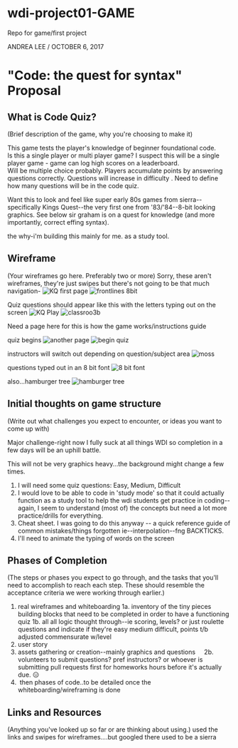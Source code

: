 # wdi-project01-GAME
Repo for game/first project


ANDREA LEE / OCTOBER 6, 2017

# "Code: the quest for syntax" Proposal

## What is Code Quiz?

(Brief description of the game, why you're choosing to make it)

This game tests the player's knowledge of beginner foundational code.  
Is this a single player or multi player game?  I suspect this will be a single player game - game can log high scores on a leaderboard.  
Will be multiple choice probably.
Players accumulate points by answering questions correctly.
Questions will increase in difficulty .
Need to define how many questions will be in the code quiz.

Want this to look and feel like super early 80s games from sierra--specifically Kings Quest--the very first one from '83/'84--8-bit looking graphics.  See below 
sir graham is on a quest for knowledge (and more importantly, correct effing syntax).

the why-i'm building this mainly for me.  as a study tool.  

## Wireframe

(Your wireframes go here. Preferably two or more)
Sorry, these aren't wireframes, they're just swipes but there's not going to be that much navigation-
![KQ first page](http://www.linehollis.com/wp-content/uploads/2013/01/dosbox-2013-01-19-13-40-02-25.png)
![frontlines 8bit](https://i.imgur.com/FgvRaem.jpg?1)

Quiz questions should appear like this with the letters typing out on the screen
![KQ Play](https://cdn.arstechnica.net/01-11-2011/kings_quest_1.jpg)
![classroo3b](https://i.imgur.com/fegU9xT.jpg?1)

Need a page here for this is how the game works/instructions guide

quiz begins
![another page](http://falselogic.net/images/KQ2/sierra_017-1.png)
![begin quiz](https://i.imgur.com/NRDtdkt.jpg?1)

instructors will switch out depending on question/subject area
![moss](https://ih0.redbubble.net/image.10798747.7663/flat,800x800,075,f.jpg)

questions typed out in an 8 bit font
![8 bit font](https://www.dafont.com/img/charmap/8/_/8_bit_madness0.png)

also...hamburger tree
![hamburger tree](http://www.linehollis.com/wp-content/uploads/2013/01/dosbox-2013-01-19-13-42-47-50.png)

## Initial thoughts on game structure

(Write out what challenges you expect to encounter, or ideas you want to come up with)

Major challenge-right now I fully suck at all things WDI so completion in a few days will be an uphill battle.

This will not be very graphics heavy...the background might change a few times.
1.  I will need some quiz questions: Easy, Medium, Difficult
2.  I would love to be able to code in 'study mode' so that it could actually function as a study tool to help the wdi students get           practice in coding--again, I seem to understand (most of) the concepts but need a lot more practice/drills for everything.
3.  Cheat sheet.  I was going to do this anyway -- a quick reference guide of common mistakes/things forgotten 
    ie--interpolation--fng BACKTICKS.  
4.  I'll need to animate the typing of words on the screen

## Phases of Completion
(The steps or phases you expect to go through, and the tasks that you'll need to accomplish to reach each step. These should resemble the acceptance criteria we were working through earlier.)

1.  real wireframes and whiteboarding
  1a. inventory of the tiny pieces building blocks that need to be completed in order to have a functioning quiz
  1b. all all logic thought through--ie scoring, levels?  or just roulette questions and indicate if they're easy medium difficult, points t/b adjusted commensurate w/level
3.  user story
2.  assets gathering or creation--mainly graphics and questions
     2b.  volunteers to submit questions?  pref instructors?  or whoever is submitting pull requests first for homeworks hours before it's actually due. 😑
3.  then phases of code..to be detailed once the whiteboarding/wireframing is done

## Links and Resources
(Anything you've looked up so far or are thinking about using.)
used the links and swipes for wireframes....but googled
there used to be a sierra



